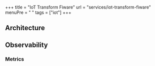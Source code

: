 +++
title = "IoT Transform Fiware"
url = "services/iot-transform-fiware"
menuPre = "<i class='fas fa-random'></i> "
tags = ["iot"]
+++

## Architecture

## Observability

### Metrics

